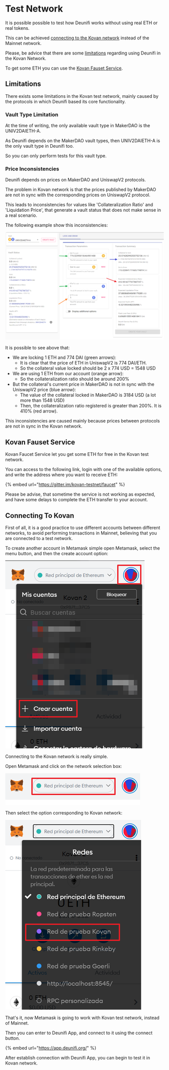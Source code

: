 # Test Network

It is possible possible to test how Deunifi works without using real ETH or real tokens.

This can be achieved [connecting to the Kovan network](test-network.md#connecting-to-kovan) instead of the Mainnet network.

Please, be advice that there are some [limitations](test-network.md#limitations) regarding using Deunifi in the Kovan Network.

To get some ETH you can use the [Kovan Fauset Service](test-network.md#kovan-fauset-service).

## Limitations

There exists some limitations in the Kovan test network, mainly caused by the protocols in which Deunifi based its core functionality.

### Vault Type Limitation

At the time of writing, the only available vault type in MakerDAO is the UNIV2DAIETH-A.

As Deunifi depends on the MakerDAO vault types, then UNIV2DAIETH-A is the only vault type in Deunifi too.

So you can only perform tests for this vault type.

### Price Inconsistencies

Deunifi depends on prices on MakerDAO and UniswapV2 protocols.

The problem in Kovan network is that the prices published by MakerDAO are not in sync with the corresponding prices on UniswapV2 protocol.

This leads to inconsistencies for values like 'Collateralization Ratio' and 'Liquidation Price', that generate a vault status that does not make sense in a real scenario.

The following example show this inconsistencies:

![](.gitbook/assets/image%20%2831%29.png)

It is possible to see above that:

* We are locking 1 ETH and 774 DAI \(green arrows\):
  * It is clear that the price of ETH in UniswapV2 is 774 DAI/ETH.
  * So the collateral value locked should be 2 x 774 USD = 1548 USD
* We are using 1 ETH from our account \(orange arrow\):
  * So the collateralization ratio should be around 200%
* But the collateral's current price in MakerDAO is not in sync with the UniswapV2 price \(blue arrow\):
  * The value of the collateral locked in MakerDAO is 3184 USD \(a lot more than 1548 USD\)
  * Then, the collateralization ratio registered is greater than 200%. It is 410% \(red arrow\).

This inconsistencies are caused mainly because prices between protocols are not in sync in the Kovan network.

## Kovan Fauset Service

Kovan Faucet Service let you get some ETH for free in the Kovan test network.

You can access to the following link, login with one of the available options, and write the address where you want to receive ETH:

{% embed url="https://gitter.im/kovan-testnet/faucet" %}

Please be advise, that sometime the service is not working as expected, and have some delays to complete the ETH transfer to your account.

## Connecting To Kovan

First of all, it is a good practice to use different accounts between different networks, to avoid performing transactions in Mainnet, believing that you are connected to a test network.

To create another account in Metamask simple open Metamask, select the menu button, and then the create account option:

![](.gitbook/assets/image%20%2826%29.png)

Connecting to the Kovan network is really simple.

Open Metamask and click on the network selection box:

![](.gitbook/assets/image%20%2838%29.png)

Then select the option corresponding to Kovan network:

![](.gitbook/assets/image%20%2839%29.png)

That's it, now Metamask is going to work with Kovan test network, instead of Mainnet.

Then you can enter to Deunifi App, and connect to it using the connect button.

{% embed url="https://app.deunifi.org/" %}

After establish connection with Deunifi App, you can begin to test it in Kovan network.

